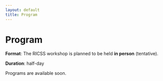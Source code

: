 ```yaml
---
layout: default
title: Program
---
```

<!-- The first RICSS workshop will take place in Delft, Netherlands, co-located with IEEE EuroS&P 2023.  -->

# Program

**Format**: The RICSS workshop is planned to be held **in person** (tentative). 
<!-- The presenters will be one of the authors of accepted papers. There will also be a keynote speaker and a selection of invited speakers. -->

**Duration**: half-day

Programs are available soon.